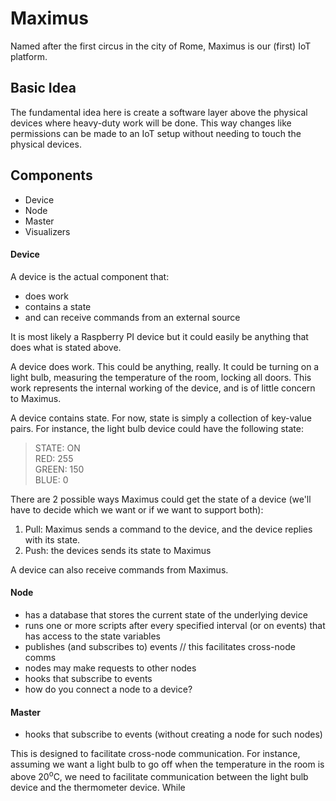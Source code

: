 # Maximus
Named after the first circus in the city of Rome, Maximus is our (first) IoT platform.

## Basic Idea
The fundamental idea here is create a software layer above the physical devices where heavy-duty work will be done. This way changes like permissions can be made to an IoT setup without needing to touch the physical devices.

## Components
* Device
* Node
* Master
* Visualizers

#### Device
A device is the actual component that:
* does work
* contains a state
* and can receive commands from an external source

It is most likely a Raspberry PI device but it could easily be anything that does what is stated above.

A device does work. This could be anything, really. It could be turning on a light bulb, measuring the temperature of the room, locking all doors. This work represents the internal working of the device, and is of little concern to Maximus.

A device contains state. For now, state is simply a collection of key-value pairs. For instance, the light bulb device could have the following state:
> STATE: ON  
> RED:   255  
> GREEN: 150  
> BLUE:  0

There are 2 possible ways Maximus could get the state of a device (we'll have to decide which we want or if we want to support both):
1. Pull: Maximus sends a command to the device, and the device replies with its state.
2. Push: the devices sends its state to Maximus

A device can also receive commands from Maximus.

#### Node
* has a database that stores the current state of the underlying device
* runs one or more scripts after every specified interval (or on events) that has access to the state variables
* publishes (and subscribes to) events // this facilitates cross-node comms
* nodes may make requests to other nodes
* hooks that subscribe to events
* how do you connect a node to a device?

#### Master
* hooks that subscribe to events (without creating a node for such nodes)

This is designed to facilitate cross-node communication. For instance, assuming we want a light bulb to go off when the temperature in the room is above 20<sup>o</sup>C, we need to facilitate communication between the light bulb device and the thermometer device. While
